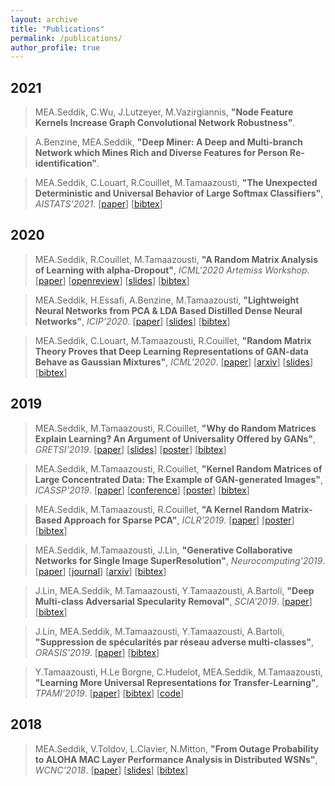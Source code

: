 ```yaml
---
layout: archive
title: "Publications"
permalink: /publications/
author_profile: true
---
```


2021
---
> MEA.Seddik, C.Wu, J.Lutzeyer, M.Vazirgiannis, **"Node Feature Kernels Increase Graph Convolutional Network Robustness"**.

> A.Benzine, MEA.Seddik, **"Deep Miner: A Deep and Multi-branch Network which Mines Rich and Diverse Features for Person Re-identification"**.

> MEA.Seddik, C.Louart, R.Couillet, M.Tamaazousti, **"The Unexpected Deterministic and Universal Behavior of Large Softmax Classifiers"**, *AISTATS'2021*. [[paper](https://melaseddik.github.io/files/rmt4softmax.pdf)] [[bibtex](https://melaseddik.github.io/files/bibtex/softmax_2020.txt)]

2020
---
> MEA.Seddik, R.Couillet, M.Tamaazousti, **"A Random Matrix Analysis of Learning with alpha-Dropout"**, *ICML'2020 Artemiss Workshop*. [[paper](https://melaseddik.github.io/files/rmt4dropout.pdf)] [[openreview](https://openreview.net/forum?id=uPKnBVF28Y)] [[slides](https://melaseddik.github.io/files/slides/rmt4dropout.pdf)] [[bibtex](https://melaseddik.github.io/files/bibtex/artemiss_2020.txt)]

> MEA.Seddik, H.Essafi, A.Benzine, M.Tamaazousti, **"Lightweight Neural Networks from PCA & LDA Based Distilled Dense Neural Networks"**, *ICIP'2020*. [[paper](https://melaseddik.github.io/files/teacher_student_icip_2020.pdf)] [[slides](https://melaseddik.github.io/files/slides/icip_2020_slides_compact.pdf)] [[bibtex](https://melaseddik.github.io/files/bibtex/icip_2020.txt)]

> MEA.Seddik, C.Louart, M.Tamaazousti, R.Couillet, **"Random Matrix Theory Proves that Deep Learning Representations of GAN-data Behave as Gaussian Mixtures"**, *ICML'2020*. [[paper](https://melaseddik.github.io/files/rmt4gan.pdf)] [[arxiv](https://arxiv.org/abs/2001.08370)] [[slides](https://melaseddik.github.io/files/slides/slides_rmt4gan_icml_2020.pdf)] [[bibtex](https://melaseddik.github.io/files/bibtex/rmt4gan.txt)]

2019
---
> MEA.Seddik, M.Tamaazousti, R.Couillet, **"Why do Random Matrices Explain Learning? An Argument of Universality
Offered by GANs"**, *GRETSI'2019*. [[paper](https://melaseddik.github.io/files/2019Cgretsi.pdf)] [[slides](https://melaseddik.github.io/files/slides/2019Cgretsi.pdf)] [[poster](https://melaseddik.github.io/files/posters/2019Cgretsi.pdf)] [[bibtex](https://melaseddik.github.io/files/bibtex/2019Cgretsi.txt)]

> MEA.Seddik, M.Tamaazousti, R.Couillet, **"Kernel Random Matrices of Large Concentrated Data: The Example of
GAN-generated Images"**, *ICASSP'2019*. [[paper](https://melaseddik.github.io/files/2019Cicassp.pdf)] [[conference](https://ieeexplore.ieee.org/abstract/document/8683333)] [[poster](https://melaseddik.github.io/files/posters/2019Cicassp.pdf)] [[bibtex](https://melaseddik.github.io/files/bibtex/2019Cicassp.txt)]

> MEA.Seddik, M.Tamaazousti, R.Couillet, **"A Kernel Random Matrix-Based Approach for Sparse PCA"**, *ICLR'2019*. [[paper](https://melaseddik.github.io/files/2019Ciclr.pdf)] [[poster](https://melaseddik.github.io/files/posters/2019Ciclr.pdf)] [[bibtex](https://melaseddik.github.io/files/bibtex/2019Ciclr.txt)]

> MEA.Seddik, M.Tamaazousti, J.Lin, **"Generative Collaborative Networks for Single Image SuperResolution"**, *Neurocomputing'2019*. [[paper](https://melaseddik.github.io/files/gcn_neurocomputing.pdf)] [[journal](https://www.sciencedirect.com/science/article/pii/S0925231219314584?via%3Dihub)] [[arxiv](https://arxiv.org/abs/1902.10467)] [[bibtex](https://melaseddik.github.io/files/bibtex/2019Jneurocomp.txt)]

> J.Lin, MEA.Seddik, M.Tamaazousti, Y.Tamaazousti, A.Bartoli, **"Deep Multi-class Adversarial Specularity Removal"**, *SCIA'2019*. [[paper](https://melaseddik.github.io/files/2019Cscia.pdf)] [[bibtex](https://melaseddik.github.io/files/bibtex/2019Cscia.txt)]

> J.Lin, MEA.Seddik, M.Tamaazousti, Y.Tamaazousti, A.Bartoli, **"Suppression de spécularités par réseau adverse multi-classes"**, *ORASIS'2019*. [[paper](https://melaseddik.github.io/files/2019Corasis.pdf)] [[bibtex](https://melaseddik.github.io/files/bibtex/2019Corasis.txt)]

> Y.Tamaazousti, H.Le Borgne, C.Hudelot, MEA.Seddik, M.Tamaazousti, **"Learning More Universal Representations for Transfer-Learning"**, *TPAMI'2019*. [[paper](https://melaseddik.github.io/files/2019Jpami.pdf)] [[bibtex](https://melaseddik.github.io/files/bibtex/2019Jpami.txt)] [[code](https://github.com/youssefTamaazousti/MuldipNet-tensorflow)]

**2018**
---
> MEA.Seddik, V.Toldov, L.Clavier, N.Mitton, **"From Outage Probability to ALOHA MAC Layer Performance Analysis in Distributed WSNs"**, *WCNC'2018*. [[paper](https://melaseddik.github.io/files/2018Cwcnc.pdf)] [[slides](https://melaseddik.github.io/files/slides/2018Cwcnc.pdf)] [[bibtex](https://melaseddik.github.io/files/bibtex/2018Cwcnc.txt)]
